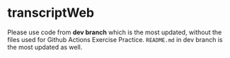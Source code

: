 # transcriptWeb
Please use code from **dev branch** which is the most updated, without the files used for Github Actions Exercise Practice. `README.md` in dev branch is the most updated as well.

